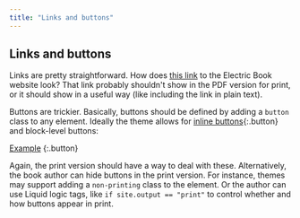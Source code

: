 ```yaml
---
title: "Links and buttons"
---
```


## Links and buttons

Links are pretty straightforward. How does [this link](http://electricbook.io) to the Electric Book website look? That link probably shouldn't show in the PDF version for print, or it should show in a useful way (like including the link in plain text).

Buttons are trickier. Basically, buttons should be defined by adding a `button` class to any element. Ideally the theme allows for [inline buttons](http://example.com){:.button} and block-level buttons:

[Example](http://example.com)
{:.button}

Again, the print version should have a way to deal with these. Alternatively, the book author can hide buttons in the print version. For instance, themes may support adding a `non-printing` class to the element. Or the author can use Liquid logic tags, like `if site.output == "print"` to control whether and how buttons appear in print.
